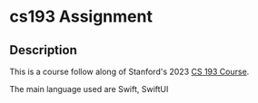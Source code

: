 # cs193 Assignment

## Description
This is a course follow along of Stanford's 2023 [CS 193 Course](https://cs193p.sites.stanford.edu/2023).

The main language used are Swift, SwiftUI